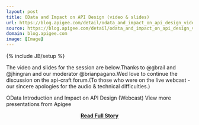 ```yaml
---
layout: post
title: OData and Impact on API Design (video & slides)
url: https://blog.apigee.com/detail/odata_and_impact_on_api_design_video_slides/
source: https://blog.apigee.com/detail/odata_and_impact_on_api_design_video_slides/
domain: blog.apigee.com
image: [Image]
---
```

{% include JB/setup %}<p>The video and slides for the session are below.Thanks to @gbrail and @jhingran and our moderator @brianpagano.Wed love to continue the discussion on the api-craft forum.(To those who were on the live webcast - our sincere apologies for the audio & technical difficulties.)
 
 OData Introduction and Impact on API Design (Webcast)  View more presentations from Apigee</p>
<center><p><a href="https://blog.apigee.com/detail/odata_and_impact_on_api_design_video_slides/" style='padding:25px; font-sze:18px; font-weight: bold;'>Read Full Story</a></p></center>
